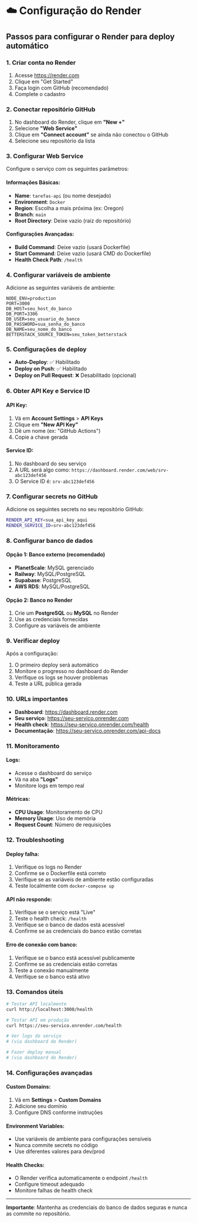 # ☁️ Configuração do Render

## Passos para configurar o Render para deploy automático

### 1. Criar conta no Render

1. Acesse https://render.com
2. Clique em "Get Started"
3. Faça login com GitHub (recomendado)
4. Complete o cadastro

### 2. Conectar repositório GitHub

1. No dashboard do Render, clique em **"New +"**
2. Selecione **"Web Service"**
3. Clique em **"Connect account"** se ainda não conectou o GitHub
4. Selecione seu repositório da lista

### 3. Configurar Web Service

Configure o serviço com os seguintes parâmetros:

#### Informações Básicas:
- **Name**: `tarefas-api` (ou nome desejado)
- **Environment**: `Docker`
- **Region**: Escolha a mais próxima (ex: Oregon)
- **Branch**: `main`
- **Root Directory**: Deixe vazio (raiz do repositório)

#### Configurações Avançadas:
- **Build Command**: Deixe vazio (usará Dockerfile)
- **Start Command**: Deixe vazio (usará CMD do Dockerfile)
- **Health Check Path**: `/health`

### 4. Configurar variáveis de ambiente

Adicione as seguintes variáveis de ambiente:

```env
NODE_ENV=production
PORT=3000
DB_HOST=seu_host_do_banco
DB_PORT=3306
DB_USER=seu_usuario_do_banco
DB_PASSWORD=sua_senha_do_banco
DB_NAME=seu_nome_do_banco
BETTERSTACK_SOURCE_TOKEN=seu_token_betterstack
```

### 5. Configurações de deploy

- **Auto-Deploy**: ✅ Habilitado
- **Deploy on Push**: ✅ Habilitado
- **Deploy on Pull Request**: ❌ Desabilitado (opcional)

### 6. Obter API Key e Service ID

#### API Key:
1. Vá em **Account Settings** > **API Keys**
2. Clique em **"New API Key"**
3. Dê um nome (ex: "GitHub Actions")
4. Copie a chave gerada

#### Service ID:
1. No dashboard do seu serviço
2. A URL será algo como: `https://dashboard.render.com/web/srv-abc123def456`
3. O Service ID é: `srv-abc123def456`

### 7. Configurar secrets no GitHub

Adicione os seguintes secrets no seu repositório GitHub:

```bash
RENDER_API_KEY=sua_api_key_aqui
RENDER_SERVICE_ID=srv-abc123def456
```

### 8. Configurar banco de dados

#### Opção 1: Banco externo (recomendado)
- **PlanetScale**: MySQL gerenciado
- **Railway**: MySQL/PostgreSQL
- **Supabase**: PostgreSQL
- **AWS RDS**: MySQL/PostgreSQL

#### Opção 2: Banco no Render
1. Crie um **PostgreSQL** ou **MySQL** no Render
2. Use as credenciais fornecidas
3. Configure as variáveis de ambiente

### 9. Verificar deploy

Após a configuração:

1. O primeiro deploy será automático
2. Monitore o progresso no dashboard do Render
3. Verifique os logs se houver problemas
4. Teste a URL pública gerada

### 10. URLs importantes

- **Dashboard**: https://dashboard.render.com
- **Seu serviço**: https://seu-servico.onrender.com
- **Health check**: https://seu-servico.onrender.com/health
- **Documentação**: https://seu-servico.onrender.com/api-docs

### 11. Monitoramento

#### Logs:
- Acesse o dashboard do serviço
- Vá na aba **"Logs"**
- Monitore logs em tempo real

#### Métricas:
- **CPU Usage**: Monitoramento de CPU
- **Memory Usage**: Uso de memória
- **Request Count**: Número de requisições

### 12. Troubleshooting

#### Deploy falha:
1. Verifique os logs no Render
2. Confirme se o Dockerfile está correto
3. Verifique se as variáveis de ambiente estão configuradas
4. Teste localmente com `docker-compose up`

#### API não responde:
1. Verifique se o serviço está "Live"
2. Teste o health check: `/health`
3. Verifique se o banco de dados está acessível
4. Confirme se as credenciais do banco estão corretas

#### Erro de conexão com banco:
1. Verifique se o banco está acessível publicamente
2. Confirme se as credenciais estão corretas
3. Teste a conexão manualmente
4. Verifique se o banco está ativo

### 13. Comandos úteis

```bash
# Testar API localmente
curl http://localhost:3000/health

# Testar API em produção
curl https://seu-servico.onrender.com/health

# Ver logs do serviço
# (via dashboard do Render)

# Fazer deploy manual
# (via dashboard do Render)
```

### 14. Configurações avançadas

#### Custom Domains:
1. Vá em **Settings** > **Custom Domains**
2. Adicione seu domínio
3. Configure DNS conforme instruções

#### Environment Variables:
- Use variáveis de ambiente para configurações sensíveis
- Nunca commite secrets no código
- Use diferentes valores para dev/prod

#### Health Checks:
- O Render verifica automaticamente o endpoint `/health`
- Configure timeout adequado
- Monitore falhas de health check

---

**Importante**: Mantenha as credenciais do banco de dados seguras e nunca as commite no repositório. 
